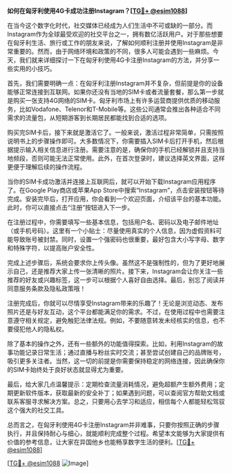 **如何在匈牙利使用4G卡成功注册Instagram？[[TG💪+ @esim1088](https://t.me/s/esim1088)]**

在当今这个数字化时代，社交媒体已经成为人们生活中不可或缺的一部分。而Instagram作为全球最受欢迎的社交平台之一，拥有数亿活跃用户。对于那些想要在匈牙利生活、旅行或工作的朋友来说，了解如何顺利注册并使用Instagram是非常重要的。然而，由于网络环境和政策的不同，很多人可能会遇到一些麻烦。今天，我们就来详细探讨一下在匈牙利使用4G卡注册Instagram的方法，并分享一些实用的小技巧。

首先，我们需要明确一点：在匈牙利注册Instagram并不复杂，但前提是你的设备能够正常连接到互联网。如果你还没有当地的SIM卡或者流量套餐，那么第一步就是购买一张支持4G网络的SIM卡。匈牙利市场上有许多运营商提供优质的移动服务，比如Vodafone、Telenor和T-Mobile等。这些公司通常会推出各种适合不同需求的流量包，从短期游客到长期居民都能找到合适的选项。

购买完SIM卡后，接下来就是激活它了。一般来说，激活过程非常简单，只需按照说明书上的步骤操作即可。大多数情况下，你需要插入SIM卡后打开手机，然后根据提示输入相关信息进行注册。需要注意的是，确保你的手机已经解锁并且支持当地频段，否则可能无法正常使用。此外，在首次登录时，建议选择英文界面，这样更便于理解后续的操作流程。

当你的SIM卡成功激活并连接上互联网后，就可以开始下载Instagram应用程序了。在Google Play商店或苹果App Store中搜索“Instagram”，点击安装按钮等待完成。安装完毕后，打开应用，你会看到一个欢迎页面，介绍该平台的基本功能。此时，你可以直接点击“注册”按钮进入下一步。

在注册过程中，你需要填写一些基本信息，包括用户名、密码以及电子邮件地址（或手机号码）。这里有一个小贴士：尽量使用真实的个人信息，因为虚假资料可能导致账号被封禁。同时，设置一个强密码也很重要，最好包含大小写字母、数字和特殊字符，以提高账户安全性。

完成上述步骤后，系统会要求你上传头像。虽然这不是强制性的，但为了更好地展示自己，还是推荐大家上传一张清晰的照片。接下来，Instagram会让你关注一些推荐的好友或兴趣标签，这一步可以根据个人喜好自由选择。最后，别忘了阅读并同意服务条款及隐私政策哦！

注册完成后，你就可以尽情享受Instagram带来的乐趣了！无论是浏览动态、发布照片还是与好友互动，这个平台都能满足你的需求。不过，在使用过程中也需要注意遵守相关规定，避免触犯法律法规。例如，不要随意转发未经核实的信息，也不要侵犯他人的隐私权。

除了基本的操作之外，还有一些额外的功能值得探索。比如，利用Instagram的故事功能记录日常生活；通过直播与粉丝实时交流；甚至尝试创建自己的品牌账号，吸引更多关注者。当然，这一切的前提是你需要保持稳定的网络连接，因此确保你的SIM卡始终处于良好状态就显得尤为重要。

最后，给大家几点温馨提示：定期检查流量消耗情况，避免超额产生额外费用；定期更新软件版本，获取最新的安全补丁；如果遇到问题，可以查阅官方帮助文档或联系客服寻求解决方案。总之，只要用心去学习和适应，相信每个人都能轻松驾驭这个强大的社交工具。

总而言之，在匈牙利使用4G卡注册Instagram并非难事，只要你按照正确的步骤执行，并且保持耐心与细心，就能顺利完成整个过程。希望本文能够为大家提供有价值的参考信息，让大家在异国他乡也能畅享数字生活的便利。[[TG💪+ @esim1088](https://t.me/s/esim1088)]

[[TG💪+ @esim1088](https://t.me/s/esim1088) ![Image](https://i.postimg.cc/4NQfJmqS/Snipaste-2025-05-13-00-14-12.png)]